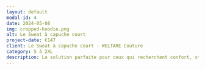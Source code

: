 ```yaml
---
layout: default
modal-id: 4
date: 2024-05-08
img: cropped-hoodie.png
alt: Le Sweat à capuche court
project-date: €147
client: Le Sweat à capuche court - WELTARE Couture
category: S à 2XL
description: La solution parfaite pour ceux qui recherchent confort, style et praticité. Fabriqué avec des matériaux de haute qualité et conçu avec un design élégant, ce sweat à capuche offre une protection légère tout en assurant une respirabilité optimale. Que ce soit pour une journée décontractée en ville ou une séance d'entraînement intense, ce sweat à capuche répond à tous vos besoins avec élégance et confort.
---
```

